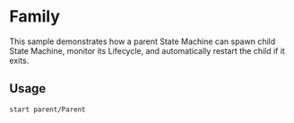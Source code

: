 # Family

This sample demonstrates how a parent State Machine can spawn child State Machine, monitor its Lifecycle, and automatically restart the child if it exits.

## Usage

```
start parent/Parent
```
